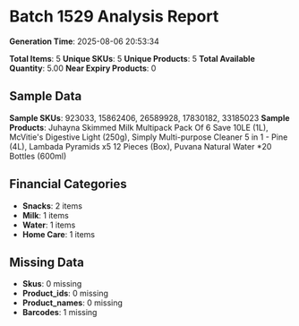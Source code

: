 # Batch 1529 Analysis Report

**Generation Time**: 2025-08-06 20:53:34

**Total Items**: 5
**Unique SKUs**: 5
**Unique Products**: 5
**Total Available Quantity**: 5.00
**Near Expiry Products**: 0

## Sample Data
**Sample SKUs**: 923033, 15862406, 26589928, 17830182, 33185023
**Sample Products**: Juhayna Skimmed Milk Multipack Pack Of 6 Save 10LE (1L), McVitie's Digestive Light (250g), Simply Multi-purpose Cleaner 5 in 1 - Pine (4L), Lambada Pyramids x5 12 Pieces (Box), Puvana Natural Water *20 Bottles (600ml)

## Financial Categories
- **Snacks**: 2 items
- **Milk**: 1 items
- **Water**: 1 items
- **Home Care**: 1 items

## Missing Data
- **Skus**: 0 missing
- **Product_ids**: 0 missing
- **Product_names**: 0 missing
- **Barcodes**: 1 missing

